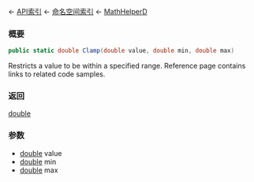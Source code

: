 ← [API索引](Api-Index) ← [命名空间索引](Namespace-Index) ← [MathHelperD](VRageMath.MathHelperD)

### 概要

```csharp
public static double Clamp(double value, double min, double max)
```

Restricts a value to be within a specified range. Reference page contains links to related code samples.

### 返回

[double](https://docs.microsoft.com/en-us/dotnet/api/System.Double?view=netframework-4.6)

### 参数

* [double](https://docs.microsoft.com/en-us/dotnet/api/System.Double?view=netframework-4.6) value
* [double](https://docs.microsoft.com/en-us/dotnet/api/System.Double?view=netframework-4.6) min
* [double](https://docs.microsoft.com/en-us/dotnet/api/System.Double?view=netframework-4.6) max
